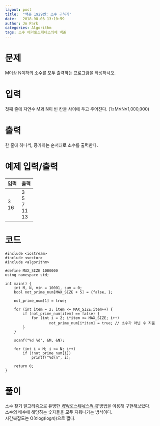 ```yaml
---
layout: post
title:  "백준 1929번: 소수 구하기"
date:   2018-08-03 13:10:59
author: Jm Park
categories: Algorithm
tags: 소수 에라토스테네스의체 백준
---
```


# 문제
M이상 N이하의 소수를 모두 출력하는 프로그램을 작성하시오.  

# 입력
첫째 줄에 자연수 M과 N이 빈 칸을 사이에 두고 주어진다. (1≤M≤N≤1,000,000)  

# 출력
한 줄에 하나씩, 증가하는 순서대로 소수를 출력한다.

# 예제 입력/출력

| 입력 | 출력 |
| :--- | :--- |  
| 3<br>16 | 3<br>5<br>7<br>11<br>13 |

# 코드
```{.cpp}
#include <iostream>
#include <vector>
#include <algorithm>

#define MAX_SIZE 1000000
using namespace std;

int main() {
	int M, N, min = 10001, sum = 0;
	bool not_prime_num[MAX_SIZE + 5] = {false, };

	not_prime_num[1] = true;

	for (int item = 2; item <= MAX_SIZE;item++) {
		if (not_prime_num[item] == false) {
			for (int i = 2; i*item <= MAX_SIZE; i++) 
					not_prime_num[i*item] = true; // 소수가 아닌 수 지움
		}
	}

	scanf("%d %d", &M, &N);

	for (int i = M; i <= N; i++)
		if (!not_prime_num[i])
			printf("%d\n", i);

	return 0;
}
```

# 풀이
소수 찾기 알고리즘으로 유명한 [*에라토스테네스의 체*](https://ko.wikipedia.org/wiki/%EC%97%90%EB%9D%BC%ED%86%A0%EC%8A%A4%ED%85%8C%EB%84%A4%EC%8A%A4%EC%9D%98_%EC%B2%B4) 방법을 이용해 구현해보았다.  
소수의 배수에 해당하는 숫자들을 모두 지워나가는 방식이다.  
시간복잡도는 O(*n*log(log*n*))으로 짧다.